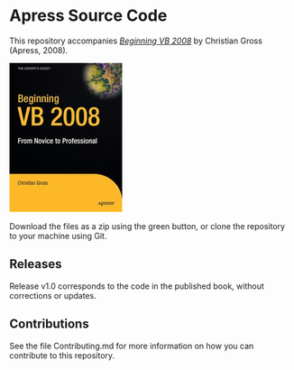 # Apress Source Code

This repository accompanies [*Beginning VB 2008*](http://www.apress.com/9781590599389) by Christian Gross (Apress, 2008).

![Cover image](9781590599389.jpg)

Download the files as a zip using the green button, or clone the repository to your machine using Git.

## Releases

Release v1.0 corresponds to the code in the published book, without corrections or updates.

## Contributions

See the file Contributing.md for more information on how you can contribute to this repository.
